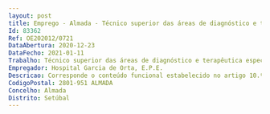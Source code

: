 ```yaml
--- 
layout: post
title: Emprego - Almada - Técnico superior das áreas de diagnóstico e terapêutica especialista principal
Id: 83362
Ref: OE202012/0721
DataAbertura: 2020-12-23
DataFecho: 2021-01-11
Trabalho: Técnico superior das áreas de diagnóstico e terapêutica especialista principal
Empregador: Hospital Garcia de Orta, E.P.E.
Descricao: Corresponde o conteúdo funcional estabelecido no artigo 10.º do Decreto Lei n.º 110 2017, de 31 de agosto e no artigo 11.º do Decreto Lei n.º 111 2017, de 31 de agosto
CodigoPostal: 2801-951 ALMADA
Concelho: Almada
Distrito: Setúbal
--- 
```

